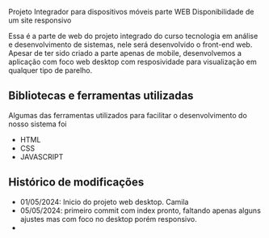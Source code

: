 Projeto Integrador para dispositivos móveis parte WEB
Disponibilidade de um site responsivo

Essa é a parte de web do projeto integrado do curso tecnologia em análise e desenvolvimento de sistemas, nele será desenvolvido o front-end web.
Apesar de ter sido criado a parte apenas de mobile, desenvolvemos a aplicação com foco web desktop com resposividade para visualização em qualquer tipo de parelho.


## Bibliotecas e ferramentas utilizadas
Algumas das ferramentas utilizados para facilitar o desenvolvimento do nosso sistema foi

- HTML
- CSS
- JAVASCRIPT

## Histórico de modificações
- 01/05/2024: Inicio do projeto web desktop. Camila
- 05/05/2024: primeiro commit com index pronto, faltando apenas alguns ajustes mas com foco no desktop porém responsivo.
- 

